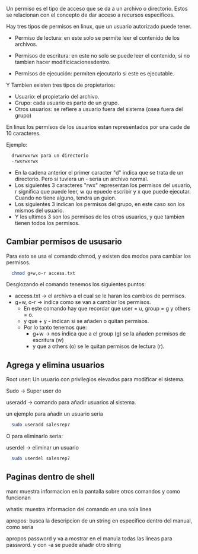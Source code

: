 Un permiso es el tipo de acceso que se da a un archivo o directorio. Estos se relacionan con el concepto de dar acceso a recursos especificos. 

Hay tres tipos de permisos en linux, que un usuario autorizado puede tener. 

- Permiso de lectura: en este solo se permite leer el contenido de los archivos.

- Permisos de escritura: en este no solo se puede leer el contenido, si no tambien hacer modificicacionesdentro.

- Permisos de ejecución: permiten ejecutarlo si este es ejecutable.

Y Tambien existen tres tipos de propietarios:

- Usuario: el propietario del archivo.
- Grupo: cada usuario es parte de un grupo.
- Otros usuarios: se refiere a usuario fuera del sistema (osea fuera del grupo)

En linux los permisos de los usuarios estan representados por una cade de 10 caracteres. 

Ejemplo: 

~~~Bash
  drwxrwxrwx para un directorio
  -rwxrwxrwx 
~~~

- En la cadena anterior el primer caracter "d" indica que se trata de un directorio. Pero si tuviera un - seria un archivo normal.
- Los siguientes 3 caracteres "rwx" representan los permisos del usuario, r significa que puede leer, w qu epuede escribir y x que puede ejecutar. Cuando no tiene alguno, tendra un guion.
- Los siguientes 3 indican los permisos del grupo, en este caso son los mismos del usuario.
- Y los ultimos 3 son los permisos de los otros usuarios, y que tambien tienen todos los permisos. 

## Cambiar permisos de ususario

Para esto se usa el comando chmod, y existen dos modos para cambiar los permisos. 

~~~Bash
  chmod g+w,o-r access.txt
~~~
Desglozando el comando tenemos los siguientes puntos:

- access.txt -> el archivo a el cual se le haran los cambios de permisos.
- g+w, o-r -> indica como se van a cambiar los permisos. 
  - En este comando hay que recordar que user = u, group = g y others  = o.
  - y que + y - indican si se añaden o quitan permisos.
  - Por lo tanto tenemos que:
      - g+w -> nos indica que a el group (g) se la añaden permisos de escritura (w)
      - y que a others (o) se le quitan permisos de lectura (r).

## Agrega y elimina usuarios

Root user: Un usuario con privilegios elevados para modificar el sistema. 

Sudo -> Super user do

useradd -> comando para añadir usuarios al sistema.

un ejemplo para añadir un usuario seria

~~~Bash
  sudo useradd salesrep7
~~~

O para eliminarlo seria: 

userdel -> eliminar un usuario

~~~Bash
  sudo userdel salesrep7
~~~

## Paginas dentro de shell

man: muestra informacion en la pantalla sobre otros comandos y como funcionan

whatis: muestra informacion del comando en una sola linea

apropos: busca la descripcion de un string en especifico dentro del manual, como seria 

apropos password y va a mostrar en el manula todas las lineas para password. y con -a se puede añadir otro string


